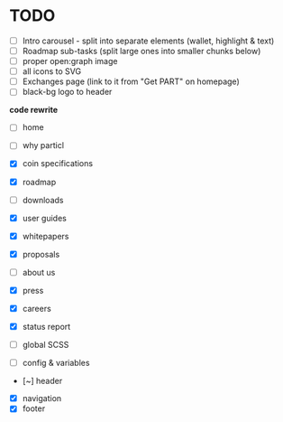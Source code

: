 # TODO

- [ ] Intro carousel - split into separate elements (wallet, highlight & text)
- [ ] Roadmap sub-tasks (split large ones into smaller chunks below)
- [ ] proper open:graph image
- [ ] all icons to SVG
- [ ] Exchanges page (link to it from "Get PART" on homepage)
- [ ] black-bg logo to header

**code rewrite**

- [ ] home
- [ ] why particl
- [x] coin specifications
- [x] roadmap
- [ ] downloads
- [x] user guides
- [x] whitepapers
- [x] proposals
- [ ] about us
- [x] press
- [x] careers
- [x] status report

- [ ] global SCSS
- [ ] config & variables
- [~] header
- [x] navigation
- [x] footer
